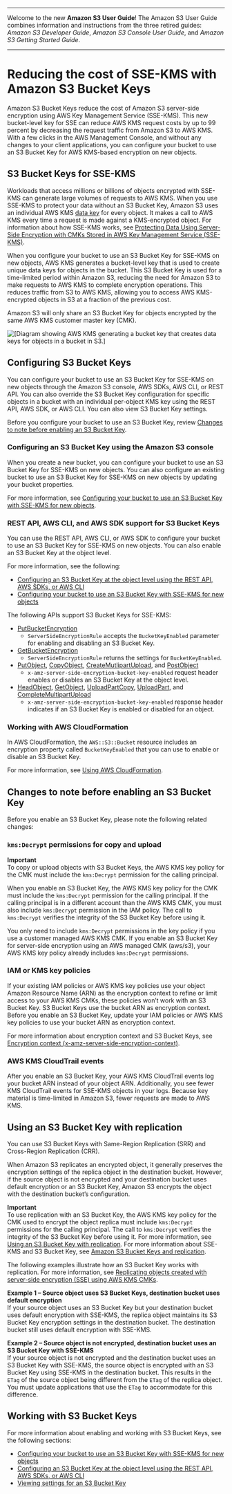 --------

Welcome to the new **Amazon S3 User Guide**\! The Amazon S3 User Guide combines information and instructions from the three retired guides: *Amazon S3 Developer Guide*, *Amazon S3 Console User Guide*, and *Amazon S3 Getting Started Guide*\.

--------

# Reducing the cost of SSE\-KMS with Amazon S3 Bucket Keys<a name="bucket-key"></a>

Amazon S3 Bucket Keys reduce the cost of Amazon S3 server\-side encryption using AWS Key Management Service \(SSE\-KMS\)\. This new bucket\-level key for SSE can reduce AWS KMS request costs by up to 99 percent by decreasing the request traffic from Amazon S3 to AWS KMS\. With a few clicks in the AWS Management Console, and without any changes to your client applications, you can configure your bucket to use an S3 Bucket Key for AWS KMS\-based encryption on new objects\.

## S3 Bucket Keys for SSE\-KMS<a name="bucket-key-overview"></a>

Workloads that access millions or billions of objects encrypted with SSE\-KMS can generate large volumes of requests to AWS KMS\. When you use SSE\-KMS to protect your data without an S3 Bucket Key, Amazon S3 uses an individual AWS KMS [data key](https://docs.aws.amazon.com/kms/latest/developerguide/concepts.html#data-keys) for every object\. It makes a call to AWS KMS every time a request is made against a KMS\-encrypted object\. For information about how SSE\-KMS works, see [Protecting Data Using Server\-Side Encryption with CMKs Stored in AWS Key Management Service \(SSE\-KMS\)](UsingKMSEncryption.md)\. 

When you configure your bucket to use an S3 Bucket Key for SSE\-KMS on new objects, AWS KMS generates a bucket\-level key that is used to create unique data keys for objects in the bucket\. This S3 Bucket Key is used for a time\-limited period within Amazon S3, reducing the need for Amazon S3 to make requests to AWS KMS to complete encryption operations\. This reduces traffic from S3 to AWS KMS, allowing you to access AWS KMS\-encrypted objects in S3 at a fraction of the previous cost\. 

Amazon S3 will only share an S3 Bucket Key for objects encrypted by the same AWS KMS customer master key \(CMK\)\.

![\[Diagram showing AWS KMS generating a bucket key that creates data keys for objects in a bucket in S3.\]](http://docs.aws.amazon.com/AmazonS3/latest/userguide/images/S3-Bucket-Keys.png)

## Configuring S3 Bucket Keys<a name="configure-bucket-key"></a>

You can configure your bucket to use an S3 Bucket Key for SSE\-KMS on new objects through the Amazon S3 console, AWS SDKs, AWS CLI, or REST API\. You can also override the S3 Bucket Key configuration for specific objects in a bucket with an individual per\-object KMS key using the REST API, AWS SDK, or AWS CLI\. You can also view S3 Bucket Key settings\. 

Before you configure your bucket to use an S3 Bucket Key, review [Changes to note before enabling an S3 Bucket Key](#bucket-key-changes)\. 

### Configuring an S3 Bucket Key using the Amazon S3 console<a name="configure-bucket-key-console"></a>

When you create a new bucket, you can configure your bucket to use an S3 Bucket Key for SSE\-KMS on new objects\. You can also configure an existing bucket to use an S3 Bucket Key for SSE\-KMS on new objects by updating your bucket properties\. 

For more information, see [Configuring your bucket to use an S3 Bucket Key with SSE\-KMS for new objects](configuring-bucket-key.md)\.

### REST API, AWS CLI, and AWS SDK support for S3 Bucket Keys<a name="configure-bucket-key-programmatic"></a>

You can use the REST API, AWS CLI, or AWS SDK to configure your bucket to use an S3 Bucket Key for SSE\-KMS on new objects\. You can also enable an S3 Bucket Key at the object level\.

For more information, see the following: 
+ [Configuring an S3 Bucket Key at the object level using the REST API, AWS SDKs, or AWS CLI](configuring-bucket-key-object.md)
+ [Configuring your bucket to use an S3 Bucket Key with SSE\-KMS for new objects](configuring-bucket-key.md)

The following APIs support S3 Bucket Keys for SSE\-KMS:
+ [PutBucketEncryption](https://docs.aws.amazon.com/AmazonS3/latest/API/API_PutBucketEncryption.html)
  + `ServerSideEncryptionRule` accepts the `BucketKeyEnabled` parameter for enabling and disabling an S3 Bucket Key\.
+ [GetBucketEncryption](https://docs.aws.amazon.com/AmazonS3/latest/API/API_GetBucketEncryption.html)
  + `ServerSideEncryptionRule` returns the settings for `BucketKeyEnabled`\.
+ [PutObject](https://docs.aws.amazon.com/AmazonS3/latest/API/API_PutObject.html), [CopyObject](https://docs.aws.amazon.com/AmazonS3/latest/API/API_CopyObject.html), [CreateMutlipartUpload](https://docs.aws.amazon.com/AmazonS3/latest/API/API_CreateMultipartUpload.html), and [PostObject](https://docs.aws.amazon.com/AmazonS3/latest/API/RESTObjectPOST.html)
  + `x-amz-server-side-encryption-bucket-key-enabled` request header enables or disables an S3 Bucket Key at the object level\.
+ [HeadObject](https://docs.aws.amazon.com/AmazonS3/latest/API/API_HeadObject.html), [GetObject](https://docs.aws.amazon.com/AmazonS3/latest/API/API_GetObject.html), [UploadPartCopy](https://docs.aws.amazon.com/AmazonS3/latest/API/API_UploadPartCopy.html), [UploadPart](https://docs.aws.amazon.com/AmazonS3/latest/API/API_UploadPart.html), and [CompleteMultipartUpload](https://docs.aws.amazon.com/AmazonS3/latest/API/API_CompleteMultipartUpload.html)
  + `x-amz-server-side-encryption-bucket-key-enabled` response header indicates if an S3 Bucket Key is enabled or disabled for an object\.

### Working with AWS CloudFormation<a name="configure-bucket-key-cfn"></a>

In AWS CloudFormation, the `AWS::S3::Bucket` resource includes an encryption property called `BucketKeyEnabled` that you can use to enable or disable an S3 Bucket Key\. 

For more information, see [Using AWS CloudFormation](configuring-bucket-key.md#enable-bucket-key-cloudformation)\.

## Changes to note before enabling an S3 Bucket Key<a name="bucket-key-changes"></a>

Before you enable an S3 Bucket Key, please note the following related changes:

### `kms:Decrypt` permissions for copy and upload<a name="kms-decrypt"></a>

**Important**  
To copy or upload objects with S3 Bucket Keys, the AWS KMS key policy for the CMK must include the `kms:Decrypt` permission for the calling principal\.

When you enable an S3 Bucket Key, the AWS KMS key policy for the CMK must include the `kms:Decrypt` permission for the calling principal\. If the calling principal is in a different account than the AWS KMS CMK, you must also include `kms:Decrypt` permission in the IAM policy\. The call to `kms:Decrypt` verifies the integrity of the S3 Bucket Key before using it\.

You only need to include `kms:Decrypt` permissions in the key policy if you use a customer managed AWS KMS CMK\. If you enable an S3 Bucket Key for server\-side encryption using an AWS managed CMK \(aws/s3\), your AWS KMS key policy already includes `kms:Decrypt` permissions\.

### IAM or KMS key policies<a name="bucket-key-policies"></a>

If your existing IAM policies or AWS KMS key policies use your object Amazon Resource Name \(ARN\) as the encryption context to refine or limit access to your AWS KMS CMKs, these policies won’t work with an S3 Bucket Key\. S3 Bucket Keys use the bucket ARN as encryption context\. Before you enable an S3 Bucket Key, update your IAM policies or AWS KMS key policies to use your bucket ARN as encryption context\.

For more information about encryption context and S3 Bucket Keys, see [Encryption context \(x\-amz\-server\-side\-encryption\-context\)](specifying-kms-encryption.md#s3-kms-encryption-context)\.

### AWS KMS CloudTrail events<a name="bucket-key-cloudtrail"></a>

After you enable an S3 Bucket Key, your AWS KMS CloudTrail events log your bucket ARN instead of your object ARN\. Additionally, you see fewer KMS CloudTrail events for SSE\-KMS objects in your logs\. Because key material is time\-limited in Amazon S3, fewer requests are made to AWS KMS\.  

## Using an S3 Bucket Key with replication<a name="bucket-key-replication"></a>

You can use S3 Bucket Keys with Same\-Region Replication \(SRR\) and Cross\-Region Replication \(CRR\)\.

When Amazon S3 replicates an encrypted object, it generally preserves the encryption settings of the replica object in the destination bucket\. However, if the source object is not encrypted and your destination bucket uses default encryption or an S3 Bucket Key, Amazon S3 encrypts the object with the destination bucket’s configuration\. 

**Important**  
To use replication with an S3 Bucket Key, the AWS KMS key policy for the CMK used to encrypt the object replica must include `kms:Decrypt` permissions for the calling principal\. The call to `kms:Decrypt` verifies the integrity of the S3 Bucket Key before using it\. For more information, see [Using an S3 Bucket Key with replication](#bucket-key-replication)\. For more information about SSE\-KMS and S3 Bucket Key, see [Amazon S3 Bucket Keys and replication](replication-config-for-kms-objects.md#bk-replication)\.

The following examples illustrate how an S3 Bucket Key works with replication\. For more information, see [Replicating objects created with server\-side encryption \(SSE\) using AWS KMS CMKs](replication-config-for-kms-objects.md)\. 

**Example 1 – Source object uses S3 Bucket Keys, destination bucket uses default encryption**  
If your source object uses an S3 Bucket Key but your destination bucket uses default encryption with SSE\-KMS, the replica object maintains its S3 Bucket Key encryption settings in the destination bucket\. The destination bucket still uses default encryption with SSE\-KMS\.   


**Example 2 – Source object is not encrypted, destination bucket uses an S3 Bucket Key with SSE\-KMS**  
If your source object is not encrypted and the destination bucket uses an S3 Bucket Key with SSE\-KMS, the source object is encrypted with an S3 Bucket Key using SSE\-KMS in the destination bucket\. This results in the `ETag` of the source object being different from the `ETag` of the replica object\. You must update applications that use the `ETag` to accommodate for this difference\.

## Working with S3 Bucket Keys<a name="using-bucket-key"></a>

For more information about enabling and working with S3 Bucket Keys, see the following sections:
+ [Configuring your bucket to use an S3 Bucket Key with SSE\-KMS for new objects](configuring-bucket-key.md)
+ [Configuring an S3 Bucket Key at the object level using the REST API, AWS SDKs, or AWS CLI](configuring-bucket-key-object.md)
+ [Viewing settings for an S3 Bucket Key ](viewing-bucket-key-settings.md)